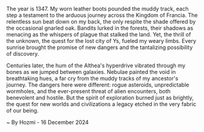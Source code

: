 
The year is 1347.  My worn leather boots pounded the muddy track, each step a testament to the arduous journey across the Kingdom of Francia.  The relentless sun beat down on my back, the only respite the shade offered by the occasional gnarled oak.  Bandits lurked in the forests, their shadows as menacing as the whispers of plague that stalked the land. Yet, the thrill of the unknown, the quest for the lost city of Ys, fueled my weary limbs.  Every sunrise brought the promise of new dangers and the tantalizing possibility of discovery.

Centuries later, the hum of the Althea's hyperdrive vibrated through my bones as we jumped between galaxies.  Nebulae painted the void in breathtaking hues, a far cry from the muddy tracks of my ancestor's journey.  The dangers here were different: rogue asteroids, unpredictable wormholes, and the ever-present threat of alien encounters, both benevolent and hostile.  But the spirit of exploration burned just as brightly, the quest for new worlds and civilizations a legacy etched in the very fabric of our being.

~ By Hozmi - 16 December 2024
